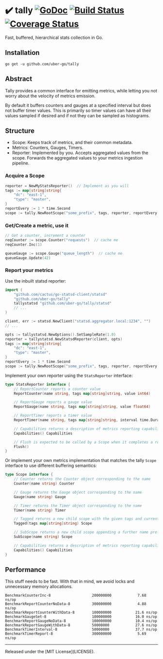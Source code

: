 # :heavy_check_mark: tally [![GoDoc][doc-img]][doc] [![Build Status][ci-img]][ci] [![Coverage Status][cov-img]][cov]

Fast, buffered, hierarchical stats collection in Go.

## Installation
`go get -u github.com/uber-go/tally`

## Abstract

Tally provides a common interface for emitting metrics, while letting you not worry about the velocity of metrics emission.  

By default it buffers counters and gauges at a specified interval but does not buffer timer values.  This is primarily so timer values can have all their values sampled if desired and if not they can be sampled as histograms.

## Structure

- Scope: Keeps track of metrics, and their common metadata.
- Metrics: Counters, Gauges, Timers.
- Reporter: Implemented by you. Accepts aggregated values from the scope. Forwards the aggregated values to your metrics ingestion pipeline.

### Acquire a Scope ###
```go
reporter = NewMyStatsReporter()  // Implement as you will
tags := map[string]string{
	"dc": "east-1",
	"type": "master",
}
reportEvery := 1 * time.Second
scope := tally.NewRootScope("some_prefix", tags, reporter, reportEvery, tally.DefaultSeparator)
```

### Get/Create a metric, use it ###
```go
// Get a counter, increment a counter
reqCounter := scope.Counter("requests")  // cache me
reqCounter.Inc(1)

queueGauge := scope.Gauge("queue_length")  // cache me
queueGauge.Update(42)
```

### Report your metrics ###
Use the inbuilt statsd reporter:

```go
import (
	"github.com/cactus/go-statsd-client/statsd"
	"github.com/uber-go/tally"
	tallystatsd "github.com/uber-go/tally/statsd"
	// ...
)

client, err := statsd.NewClient("statsd.aggregator.local:1234", "")
// ...

opts := tallystatsd.NewOptions().SetSampleRate(1.0)
reporter = tallystatsd.NewStatsdReporter(client, opts)
tags := map[string]string{
	"dc": "east-1",
	"type": "master",
}
reportEvery := 1 * time.Second
scope := tally.NewRootScope("some_prefix", tags, reporter, reportEvery, tally.DefaultSeparator)
```

Implement your own reporter using the `StatsReporter` interface:

```go
type StatsReporter interface {
	// ReportCounter reports a counter value
	ReportCounter(name string, tags map[string]string, value int64)

	// ReportGauge reports a gauge value
	ReportGauge(name string, tags map[string]string, value float64)

	// ReportTimer reports a timer value
	ReportTimer(name string, tags map[string]string, interval time.Duration)

	// Capabilities returns a description of metrics reporting capabilities
	Capabilities() Capabilities

	// Flush is expected to be called by a Scope when it completes a round or reporting
	Flush()
}
```

Or implement your own metrics implementation that matches the tally `Scope` interface to use different buffering semantics:

```go
type Scope interface {
	// Counter returns the Counter object corresponding to the name
	Counter(name string) Counter

	// Gauge returns the Gauge object corresponding to the name
	Gauge(name string) Gauge

	// Timer returns the Timer object corresponding to the name
	Timer(name string) Timer

	// Tagged returns a new child scope with the given tags and current tags
	Tagged(tags map[string]string) Scope

	// SubScope returns a new child scope appending a further name prefix
	SubScope(name string) Scope

	// Capabilities returns a description of metrics reporting capabilities
	Capabilities() Capabilities
}
```

## Performance

This stuff needs to be fast. With that in mind, we avoid locks and unnecessary memory allocations.

```
BenchmarkCounterInc-8               	200000000	         7.68 ns/op
BenchmarkReportCounterNoData-8      	300000000	         4.88 ns/op
BenchmarkReportCounterWithData-8    	100000000	        21.6 ns/op
BenchmarkGaugeSet-8                 	100000000	        16.0 ns/op
BenchmarkReportGaugeNoData-8        	100000000	        10.4 ns/op
BenchmarkReportGaugeWithData-8      	50000000	        27.6 ns/op
BenchmarkTimerInterval-8            	50000000	        37.7 ns/op
BenchmarkTimerReport-8              	300000000	         5.69 ns/op
```

<hr>
Released under the [MIT License](LICENSE).

[doc-img]: https://godoc.org/github.com/uber-go/tally?status.svg
[doc]: https://godoc.org/github.com/uber-go/tally
[ci-img]: https://travis-ci.org/uber-go/tally.svg?branch=master
[ci]: https://travis-ci.org/uber-go/tally
[cov-img]: https://coveralls.io/repos/github/uber-go/tally/badge.svg?branch=master
[cov]: https://coveralls.io/github/uber-go/tally?branch=master
[glide.lock]: https://github.com/uber-go/tally/blob/master/glide.lock
[v1]: https://github.com/uber-go/tally/milestones
